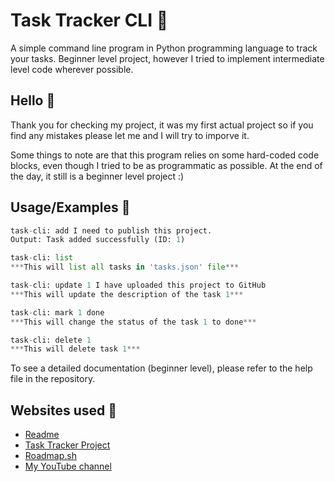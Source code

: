 
# Task Tracker CLI 📝

A simple command line program in Python programming language to track your tasks. Beginner level project, however I tried to implement intermediate level code wherever possible. 

## Hello 👋
Thank you for checking my project, it was my first actual project so if you find any mistakes please let me and I will try to imporve it.

Some things to note are that this program relies on some hard-coded code blocks, even though I tried to be as programmatic as possible. At the end of the day, it still is a beginner level project :)


## Usage/Examples 🤔

```python
task-cli: add I need to publish this project.
Output: Task added successfully (ID: 1)

task-cli: list
***This will list all tasks in 'tasks.json' file***

task-cli: update 1 I have uploaded this project to GitHub
***This will update the description of the task 1***

task-cli: mark 1 done
***This will change the status of the task 1 to done***

task-cli: delete 1
***This will delete task 1***
```
To see a detailed documentation (beginner level), please refer to the help file in the repository.


## Websites used 🛜

 - [Readme](https://readme.so/)
 - [Task Tracker Project](https://roadmap.sh/projects/task-tracker)
 - [Roadmap.sh](https://roadmap.sh/roadmaps)
 - [My YouTube channel](https://www.youtube.com/@damianqt)
